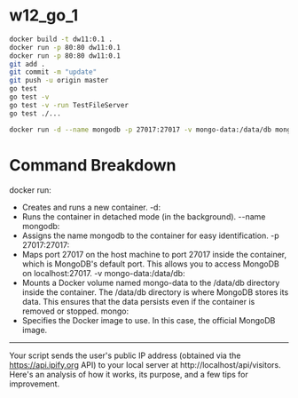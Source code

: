 # w12_go_1

```bash
docker build -t dw11:0.1 .
docker run -p 80:80 dw11:0.1
docker run -p 80:80 dw11:0.1
git add .
git commit -m "update"
git push -u origin master 
go test
go test -v
go test -v -run TestFileServer
go test ./...

docker run -d --name mongodb -p 27017:27017 -v mongo-data:/data/db mongo

```

# **Command Breakdown**
docker run:
- Creates and runs a new container.
-d:
- Runs the container in detached mode (in the background).
--name mongodb:
- Assigns the name mongodb to the container for easy identification.
-p 27017:27017:
- Maps port 27017 on the host machine to port 27017 inside the container, which is MongoDB's default port. This allows you to access MongoDB on localhost:27017.
-v mongo-data:/data/db:
- Mounts a Docker volume named mongo-data to the /data/db directory inside the container. The /data/db directory is where MongoDB stores its data. This ensures that the data persists even if the container is removed or stopped.
mongo:
- Specifies the Docker image to use. In this case, the official MongoDB image.

---
Your script sends the user's public IP address (obtained via the https://api.ipify.org API) to your local server at http://localhost/api/visitors. Here's an analysis of how it works, its purpose, and a few tips for improvement.
<script>
        fetch('https://api.ipify.org?format=json')
            .then(response => response.json()) 
- This fetches the public IP address of the user and parses the response JSON to extract the ip value.
            .then(data => {
                fetch('http://localhost/api/visitors', {
                    method: 'POST',
                    headers: {
                        'Content-Type': 'application/json',
                    },
                    body: JSON.stringify({ ip: data.ip }),
                });
            })
 - Sends the IP address to a local server endpoint using a POST request with a JSON payload.
            .catch(error => console.error('Error:', error));
- Captures and logs any errors during the fetch operations.
    </script>